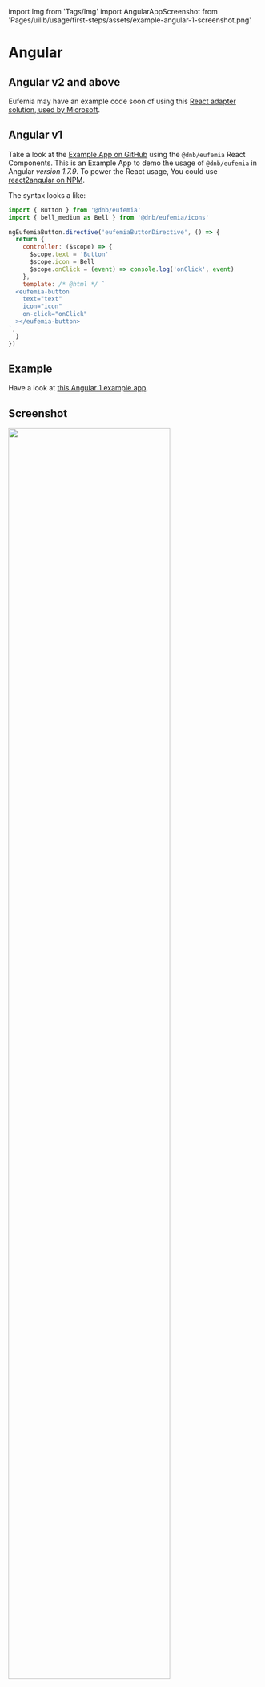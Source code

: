 import Img from 'Tags/Img'
import AngularAppScreenshot from 'Pages/uilib/usage/first-steps/assets/example-angular-1-screenshot.png'

# Angular

## Angular v2 and above

Eufemia may have an example code soon of using this [React adapter solution, used by Microsoft](https://github.com/microsoft/angular-react/).

## Angular v1

Take a look at the [Example App on GitHub](https://github.com/dnbexperience/eufemia-examples/tree/main/packages/example-angular-1) using the `@dnb/eufemia` React Components.
This is an Example App to demo the usage of `@dnb/eufemia` in Angular _version 1.7.9_. To power the React usage, You could use [react2angular on NPM](https://www.npmjs.com/package/react2angular).

The syntax looks a like:

```js
import { Button } from '@dnb/eufemia'
import { bell_medium as Bell } from '@dnb/eufemia/icons'

ngEufemiaButton.directive('eufemiaButtonDirective', () => {
  return {
    controller: ($scope) => {
      $scope.text = 'Button'
      $scope.icon = Bell
      $scope.onClick = (event) => console.log('onClick', event)
    },
    template: /* @html */ `
  <eufemia-button
    text="text"
    icon="icon"
    on-click="onClick"
  ></eufemia-button>
`,
  }
})
```

## Example

Have a look at [this Angular 1 example app](https://github.com/dnbexperience/eufemia-examples/tree/main/packages/example-angular-1).

## Screenshot

<Img src={AngularAppScreenshot} caption="Screenshot of Angular Example App" width="80%" />
